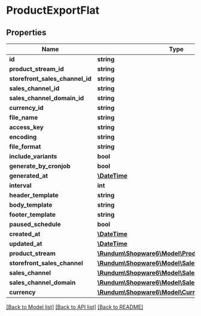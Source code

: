 # ProductExportFlat

## Properties
Name | Type | Description | Notes
------------ | ------------- | ------------- | -------------
**id** | **string** |  | [optional] 
**product_stream_id** | **string** |  | 
**storefront_sales_channel_id** | **string** |  | 
**sales_channel_id** | **string** |  | 
**sales_channel_domain_id** | **string** |  | 
**currency_id** | **string** |  | 
**file_name** | **string** |  | 
**access_key** | **string** |  | 
**encoding** | **string** |  | 
**file_format** | **string** |  | 
**include_variants** | **bool** |  | [optional] 
**generate_by_cronjob** | **bool** |  | 
**generated_at** | [**\DateTime**](\DateTime.md) |  | [optional] 
**interval** | **int** |  | 
**header_template** | **string** |  | [optional] 
**body_template** | **string** |  | [optional] 
**footer_template** | **string** |  | [optional] 
**paused_schedule** | **bool** |  | [optional] 
**created_at** | [**\DateTime**](\DateTime.md) |  | 
**updated_at** | [**\DateTime**](\DateTime.md) |  | [optional] 
**product_stream** | [**\Rundum\Shopware6\Model\ProductStreamFlat**](ProductStreamFlat.md) |  | [optional] 
**storefront_sales_channel** | [**\Rundum\Shopware6\Model\SalesChannelFlat**](SalesChannelFlat.md) |  | [optional] 
**sales_channel** | [**\Rundum\Shopware6\Model\SalesChannelFlat**](SalesChannelFlat.md) |  | [optional] 
**sales_channel_domain** | [**\Rundum\Shopware6\Model\SalesChannelDomainFlat**](SalesChannelDomainFlat.md) |  | [optional] 
**currency** | [**\Rundum\Shopware6\Model\CurrencyFlat**](CurrencyFlat.md) |  | [optional] 

[[Back to Model list]](../../README.md#documentation-for-models) [[Back to API list]](../../README.md#documentation-for-api-endpoints) [[Back to README]](../../README.md)

